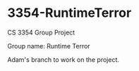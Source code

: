 # 3354-RuntimeTerror
CS 3354 Group Project

Group name: Runtime Terror

Adam's branch to work on the project.
